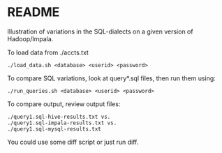 # README

Illustration of variations in the SQL-dialects
on a given version of Hadoop/Impala.

To load data from ./accts.txt

    ./load_data.sh <database> <userid> <password>

To compare SQL variations, look at query*.sql files, then run
them using:

    ./run_queries.sh <database> <userid> <password>
    
To compare output, review output files:

    ./query1.sql-hive-results.txt vs.
    ./query1.sql-impala-results.txt vs.
    ./query1.sql-mysql-results.txt

You could use some diff script or just run diff.
